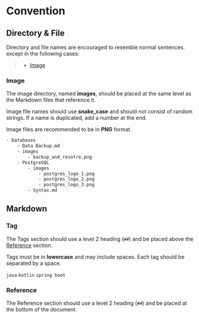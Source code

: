 # Convention

## Directory & File

Directory and file names are encouraged to resemble normal sentences. except in the following cases:

> - [Image](#image)

### Image

The image directory, named **images**, should be placed at the same level as the Markdown files that reference it.

Image file names should use **snake_case** and should not consist of random strings. If a name is duplicated, add a number at the end.

Image files are recommended to be in **PNG** format.

```txt
- Databases
    - Data Backup.md
    - images
        - backup_and_resotre.png
    - PostgreSQL
        - images
            - postgres_logo_1.png
            - postgres_logo_2.png
            - postgres_logo_3.png
        - Syntax.md
```

## Markdown

### Tag

The Tags section should use a level 2 heading (`##`) and be placed above the [Reference](#reference) section.

Tags must be in **lowercase** and may include spaces. Each tag should be separated by a space.

`java` `kotlin` `spring boot`

### Reference

The Reference section should use a level 2 heading (`##`) and be placed at the bottom of the document.
